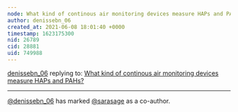 ```yaml
---
node: What kind of continous air monitoring devices measure HAPs and PAHs?
author: denissebn_06
created_at: 2021-06-08 18:01:40 +0000
timestamp: 1623175300
nid: 26789
cid: 28881
uid: 749988
---
```




[denissebn_06](../profile/denissebn_06) replying to: [What kind of continous air monitoring devices measure HAPs and PAHs?](../notes/denissebn_06/06-08-2021/what-kind-of-continuos-air-monitoring-devices-measure-haps-and-pahs)

----
 [@denissebn_06](/profile/denissebn_06) has marked [@sarasage](/profile/sarasage) as a co-author. 